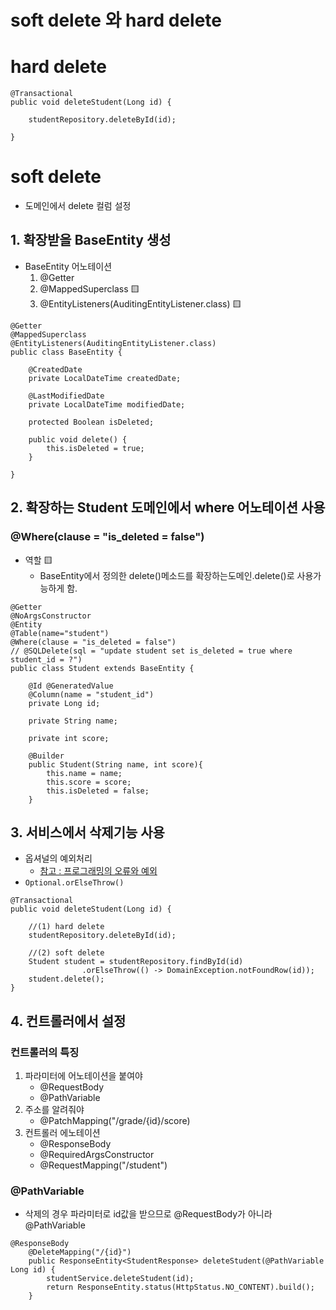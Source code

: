 # soft delete 와 hard delete

# hard delete
```
@Transactional
public void deleteStudent(Long id) {

    studentRepository.deleteById(id);     

}
```

# soft delete 
- 도메인에서 delete 컬럼 설정
## 1. 확장받을 BaseEntity 생성 
- BaseEntity 어노테이션
    1. @Getter
    2. @MappedSuperclass 🟨
    3. @EntityListeners(AuditingEntityListener.class) 🟨
```
@Getter
@MappedSuperclass
@EntityListeners(AuditingEntityListener.class)
public class BaseEntity {

    @CreatedDate
    private LocalDateTime createdDate;

    @LastModifiedDate
    private LocalDateTime modifiedDate;

    protected Boolean isDeleted;

    public void delete() {
        this.isDeleted = true;
    }

}
```
## 2. 확장하는 Student 도메인에서 where 어노테이션 사용
### @Where(clause = "is_deleted = false")
- 역할 🟨
    - BaseEntity에서 정의한 delete()메소드를 확장하는도메인.delete()로 사용가능하게 함. 
```
@Getter
@NoArgsConstructor
@Entity
@Table(name="student")
@Where(clause = "is_deleted = false")
// @SQLDelete(sql = "update student set is_deleted = true where student_id = ?")
public class Student extends BaseEntity {

    @Id @GeneratedValue
    @Column(name = "student_id")
    private Long id;

    private String name;

    private int score;

    @Builder
    public Student(String name, int score){
        this.name = name;
        this.score = score;
        this.isDeleted = false;
    }
```

## 3. 서비스에서 삭제기능 사용
- 옵셔널의 예외처리 
    - [참고 : 프로그래밍의 오류와 예외](https://hackmd.io/GJc-8M34RhikhvlyUNiCoQ)
- `Optional.orElseThrow()`
```
@Transactional
public void deleteStudent(Long id) {
    
    //(1) hard delete
    studentRepository.deleteById(id);     

    //(2) soft delete
    Student student = studentRepository.findById(id)
                .orElseThrow(() -> DomainException.notFoundRow(id));
    student.delete();   
}
```

## 4. 컨트롤러에서 설정
### 컨트롤러의 특징
1. 파라미터에 어노테이션을 붙여야
    - @RequestBody
    - @PathVariable
2. 주소를 알려줘야 
    - @PatchMapping("/grade/{id}/score)
3. 컨트롤러 에노테이션
    - @ResponseBody
    - @RequiredArgsConstructor
    - @RequestMapping("/student")
### @PathVariable
- 삭제의 경우 파라미터로 id값을 받으므로 @RequestBody가 아니라 @PathVariable
```
@ResponseBody
    @DeleteMapping("/{id}")
    public ResponseEntity<StudentResponse> deleteStudent(@PathVariable Long id) {
        studentService.deleteStudent(id);
        return ResponseEntity.status(HttpStatus.NO_CONTENT).build();
    }
```